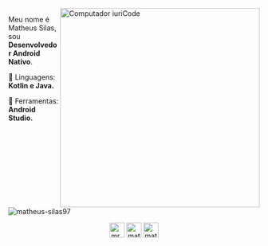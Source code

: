 <img src="https://raw.githubusercontent.com/MicaelliMedeiros/micaellimedeiros/master/image/computer-illustration.png" min-width="400px" max-width="400px" width="400px" align="right" alt="Computador iuriCode">

<p align="left"> 
  Meu nome é Matheus Silas, sou <strong>Desenvolvedor Android Nativo</strong>.<br>
</p>

<p align="left">
  🦄 Linguagens: <strong>Kotlin e Java.</strong>
</p>

<p align="left">
  💼 Ferramentas: <strong>Android Studio.</strong>
</p>




<p><img align="center" src="https://github-readme-stats.vercel.app/api/top-langs/?username=matheus-silas97&layout=compact&hide=html" alt="matheus-silas97" /></p>



<p align="center">
<a href="https://twitter.com/mr_noob97" target="blank"><img align="center" src="https://cdn.jsdelivr.net/npm/simple-icons@3.0.1/icons/twitter.svg" alt="mr_noob97" height="30" width="30" /></a>
<a href="https://linkedin.com/in/matheus-silas97" target="blank"><img align="center" src="https://cdn.jsdelivr.net/npm/simple-icons@3.0.1/icons/linkedin.svg" alt="matheus-silas97" height="30" width="30" /></a>
<a href="https://instagram.com/matheus.silas" target="blank"><img align="center" src="https://cdn.jsdelivr.net/npm/simple-icons@3.0.1/icons/instagram.svg" alt="matheus.silas" height="30" width="30" /></a>
</p>
	

